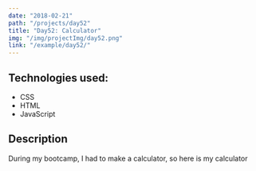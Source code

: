 ```yaml
---
date: "2018-02-21"
path: "/projects/day52"
title: "Day52: Calculator"
img: "/img/projectImg/day52.png"
link: "/example/day52/"
---
```


## Technologies used:

- CSS
- HTML
- JavaScript

## Description

During my bootcamp, I had to make a calculator, so here is my calculator
